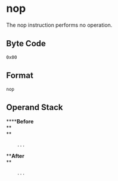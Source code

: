 # nop

The nop instruction performs no operation.

## Byte Code
```
0x00
```

## Format
```
nop
```

## Operand Stack
******Before**  
**  
**  
```
    ...
```

****After**  
**
```
    ...
```